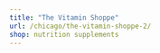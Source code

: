 ```yaml
---
title: "The Vitamin Shoppe"
url: /chicago/the-vitamin-shoppe-2/
shop: nutrition supplements
---
```

